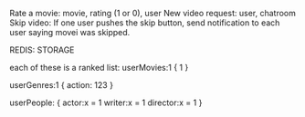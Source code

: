 Rate a movie: movie, rating (1 or 0), user
New video request: user, chatroom
Skip video: If one user pushes the skip button, send notification to each user saying movei was skipped.


REDIS: STORAGE

each of these is a ranked list:
userMovies:1 {
1
}

userGenres:1 {
action: 123
}

userPeople: {
actor:x = 1
writer:x = 1
director:x = 1
}
